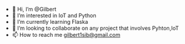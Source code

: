 - 👋 Hi, I’m @Gilbert
- 👀 I’m interested in IoT and Python
- 🌱 I’m currently learning Flaska
- 💞️ I’m looking to collaborate on any project that involves Pyhton,IoT
- 📫 How to reach me gilbert1sib@gmail.com

<!---
Gilbertsb/Gilbertsb is a ✨ special ✨ repository because its `README.md` (this file) appears on your GitHub profile.
You can click the Preview link to take a look at your changes.
--->
